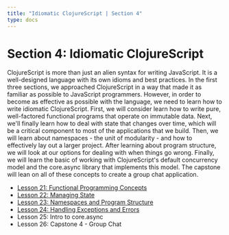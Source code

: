 ```yaml
---
title: "Idiomatic ClojureScript | Section 4"
type: docs
---
```


# Section 4: Idiomatic ClojureScript

ClojureScript is more than just an alien syntax for writing JavaScript. It is a well-designed
language with its own idioms and best practices. In the first three sections, we approached
ClojureScript in a way that made it as familiar as possible to JavaScript programmers. However,
in order to become as effective as possible with the language, we need to learn how to write
idiomatic ClojureScript. First, we will consider learn how to write pure, well-factored functional
programs that operate on immutable data. Next, we'll finally learn how to deal with state that changes
over time, which will be a critical component to most of the applications that we build. Then, we will
learn about namespaces - the unit of modularity - and how to effectively lay out a larger project.
After learning about program structure, we will look at our options for dealing with when things go
wrong. Finally, we will learn the basic of working with ClojureScript's default concurrency model and
the core.async library that implements this model. The capstone will lean on all of these concepts to
create a group chat application.


- [Lesson 21: Functional Programming Concepts](/section-4/lesson-21-functional-programming-concepts/)
- [Lesson 22: Managing State](/section-4/lesson-22-managing-state/)
- [Lesson 23: Namespaces and Program Structure](/section-4/lesson-23-namespaces-and-program-structure/)
- [Lesson 24: Handling Exceptions and Errors](/section-4/lesson-24-handling-exceptions-and-errors/)
- Lesson 25: Intro to core.async
- Lesson 26: Capstone 4 - Group Chat
